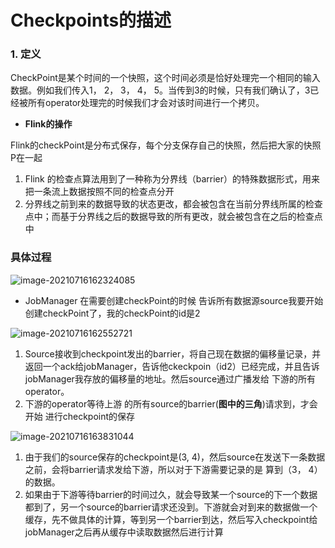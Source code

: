 # Checkpoints的描述

### 1. 定义

CheckPoint是某个时间的一个快照，这个时间必须是恰好处理完一个相同的输入数据。例如我们传入1， 2， 3， 4， 5。当传到3的时候，只有我们确认了，3已经被所有operator处理完的时候我们才会对该时间进行一个拷贝。

- **Flink的操作**

Flink的checkPoint是分布式保存，每个分支保存自己的快照，然后把大家的快照P在一起

1. Flink 的检查点算法用到了一种称为分界线（barrier）的特殊数据形式，用来把一条流上数据按照不同的检查点分开
2. 分界线之前到来的数据导致的状态更改，都会被包含在当前分界线所属的检查点中；而基于分界线之后的数据导致的所有更改，就会被包含在之后的检查点中

### 具体过程

![image-20210716162324085](D:\Tutorial\Flink\src\main\java\CheckPoint\image\image-20210716162324085.png)

- JobManager 在需要创建checkPoint的时候 告诉所有数据源source我要开始创建checkPoint了，我的checkPoint的id是2

![image-20210716162552721](D:\Tutorial\Flink\src\main\java\CheckPoint\image\image-20210716162552721.png)

1. Source接收到checkpoint发出的barrier，将自己现在数据的偏移量记录，并返回一个ack给jobManager，告诉他ckeckpoin（id2）已经完成，并且告诉jobManager我存放的偏移量的地址。然后source通过广播发给 下游的所有operator。
2. 下游的operator等待上游 的所有source的barrier(**图中的三角**)请求到，才会开始 进行checkpoint的保存

![image-20210716163831044](D:\Tutorial\Flink\src\main\java\CheckPoint\image\image-20210716163831044.png)

1. 由于我们的source保存的checkpoint是(3, 4)，然后source在发送下一条数据之前，会将barrier请求发给下游，所以对于下游需要记录的是 算到（3， 4）的数据。
2. 如果由于下游等待barrier的时间过久，就会导致某一个source的下一个数据都到了，另一个source的barrier请求还没到。下游就会对到来的数据做一个缓存，先不做具体的计算，等到另一个barrier到达，然后写入checkpoint给jobManager之后再从缓存中读取数据然后进行计算

